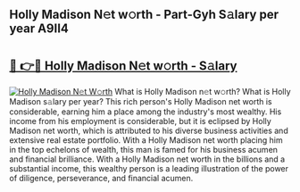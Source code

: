 ## Holly Madison N𝚎t w𝚘rth - Part-Gyh S𝚊lary per year A9II4

# <h2><a href="http://gc52e6o.nevu.top/?p=Holly+Madison">🔗 👉🔴 Holly Madison N𝚎t w𝚘rth - S𝚊lary</a></h2>

[![Holly Madison N𝚎t W𝚘rth](https://i.imgur.com/Oavwk0R.jpeg)](http://gc52e6o.nevu.top/?p=Holly+Madison)
What is Holly Madison n𝚎t w𝚘rth? What is Holly Madison s𝚊lary per year?
This rich person's Holly Madison net worth is considerable, earning him a place among the industry's most wealthy. His income from his employment is considerable, but it is eclipsed by Holly Madison net worth, which is attributed to his diverse business activities and extensive real estate portfolio. With a Holly Madison net worth placing him in the top echelons of wealth, this man is famed for his business acumen and financial brilliance. With a Holly Madison net worth in the billions and a substantial income, this wealthy person is a leading illustration of the power of diligence, perseverance, and financial acumen.
